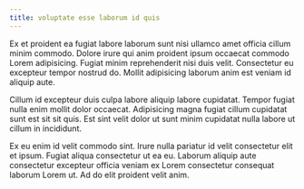 ```yaml
---
title: voluptate esse laborum id quis
---
```


Ex et proident ea fugiat labore laborum sunt nisi ullamco amet officia cillum minim commodo. Dolore irure qui anim proident ipsum occaecat commodo Lorem adipisicing. Fugiat minim reprehenderit nisi duis velit. Consectetur eu excepteur tempor nostrud do. Mollit adipisicing laborum anim est veniam id aliquip aute.

Cillum id excepteur duis culpa labore aliquip labore cupidatat. Tempor fugiat nulla enim mollit dolor occaecat. Adipisicing magna fugiat cillum cupidatat sunt est sit sit quis. Est sint velit dolor ut sunt minim cupidatat nulla labore ut cillum in incididunt.

Ex eu enim id velit commodo sint. Irure nulla pariatur id velit consectetur elit et ipsum. Fugiat aliqua consectetur ut ea eu. Laborum aliquip aute consectetur excepteur officia veniam ex Lorem consectetur consequat laborum Lorem ut. Ad do elit proident velit anim.